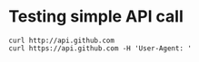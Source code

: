 # Testing simple API call

```
curl http://api.github.com
curl https://api.github.com -H 'User-Agent: '
```